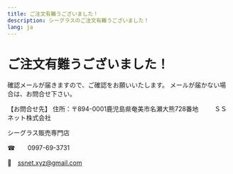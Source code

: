 ```yaml
---
title: ご注文有難うございました！
description: シーグラスのご注文有難うございました！
lang: ja
---
```


# ご注文有難うございました！

確認メールが届きますので、ご確認をお願いいたします。
メールが届かない場合は、お問合せ下さい。

【お問合せ先】
住所：〒894-0001鹿児島県奄美市名瀬大熊728番地
　　
  ＳＳネット株式会社
  
  シーグラス販売専門店
    
☎　　0997-69-3731

📧　ssnet.xyz@gmail.com

